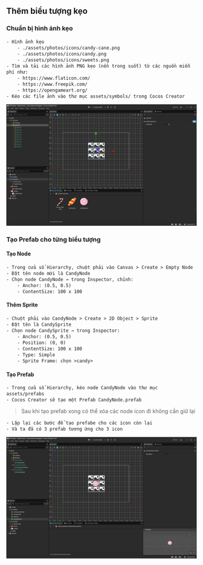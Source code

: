 
## Thêm biểu tượng kẹo

### Chuẩn bị hình ảnh kẹo

```
- Hình ảnh kẹo
    - ./assets/photos/icons/candy-cane.png
    - ./assets/photos/icons/candy.png
    - ./assets/photos/icons/sweets.png
- Tìm và tải các hình ảnh PNG kẹo (nền trong suốt) từ các nguồn miễn phí như:
    - https://www.flaticon.com/
    - https://www.freepik.com/
    - https://opengameart.org/
- Kéo các file ảnh vào thư mục assets/symbols/ trong Cocos Creator
```

![symbols](./assets/photos/add-icons/symbols.png)

### Tạo Prefab cho từng biểu tượng

#### Tạo Node

```
- Trong cửa sổ Hierarchy, chuột phải vào Canvas > Create > Empty Node
- Đặt tên node mới là CandyNode
- Chọn node CandyNode → trong Inspector, chỉnh: 
    - Anchor: (0.5, 0.5)
    - ContentSize: 100 x 100
```

#### Thêm Sprite

```
- Chuột phải vào CandyNode > Create > 2D Object > Sprite
- Đặt tên là CandySprite
- Chọn node CandySprite → trong Inspector: 
    - Anchor: (0.5, 0.5)
    - Position: (0, 0)
    - ContentSize: 100 x 100
    - Type: Simple
    - Sprite Frame: chọn >candy>
```

#### Tạo Prefab

```
- Trong cửa sổ Hierarchy, kéo node CandyNode vào thư mục assets/prefabs
- Cocos Creator sẽ tạo một Prefab CandyNode.prefab
```

> Sau khi tạo prefab xong có thể xóa các node icon đi không cần giữ lại

```
- Lặp lại các bước để tạo prefabe cho các icon còn lại
- Và ta đã có 3 prefab tương ứng cho 3 icon
```

![create-prefab-icon](./assets/photos/add-icons/create-prefab-icon.png)
